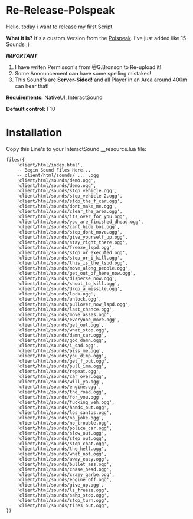 # Re-Release-Polspeak
Hello,
today i want to release my first Script

**What it is?**
It's a custom Version from the [Polspeak](https://forum.cfx.re/t/release-polspeak-police-vehicle-megaphone/257835). I've just added like 15 Sounds ;)


***IMPORTANT***
1. I have writen Permisson's from @G.Bronson to Re-upload it! 
2. Some Announcement **can**  have some spelling mistakes! 
3. This Sound's are **Server-Sided!** and all Player in an Area  around 400m can hear that!

**Requirements:** NativeUI, InteractSound


**Default control:** F10

# Installation
Copy this Line's to your InteractSound __resource.lua file: 
```
files({
    'client/html/index.html',
    -- Begin Sound Files Here...
    -- client/html/sounds/ ... .ogg
    'client/html/sounds/demo.ogg',
    'client/html/sounds/demo.ogg',
	'client/html/sounds/stop_vehicle.ogg',
	'client/html/sounds/stop_vehicle-2.ogg',
	'client/html/sounds/stop_the_f_car.ogg',
	'client/html/sounds/dont_make_me.ogg',
	'client/html/sounds/clear_the_area.ogg',
	'client/html/sounds/its_over_for_you.ogg',
	'client/html/sounds/you_are_finished_dhead.ogg',
	'client/html/sounds/cant_hide_boi.ogg',
	'client/html/sounds/stop_dont_move.ogg',
	'client/html/sounds/give_yourself_up.ogg',
	'client/html/sounds/stay_right_there.ogg',
	'client/html/sounds/freeze_lspd.ogg',
	'client/html/sounds/stop_or_executed.ogg',
	'client/html/sounds/stop_or_i_kill.ogg',
	'client/html/sounds/this_is_the_lspd.ogg',
	'client/html/sounds/move_along_people.ogg',
	'client/html/sounds/get_out_of_here_now.ogg',
	'client/html/sounds/disperse_now.ogg',
	'client/html/sounds/shoot_to_kill.ogg',
	'client/html/sounds/drop_a_missile.ogg',
	'client/html/sounds/lock.ogg',
	'client/html/sounds/unlock.ogg',
	'client/html/sounds/pullover_now_lspd.ogg',
	'client/html/sounds/last_chance.ogg',
	'client/html/sounds/move_asses.ogg',
	'client/html/sounds/everyone_move.ogg',
	'client/html/sounds/get_out.ogg',
	'client/html/sounds/what_stop.ogg',
	'client/html/sounds/damn_car.ogg',
	'client/html/sounds/god_damn.ogg',
	'client/html/sounds/i_sad.ogg',
	'client/html/sounds/piss_me.ogg',
	'client/html/sounds/you_dimp.ogg',
	'client/html/sounds/get_f_out.ogg',
	'client/html/sounds/pull_imm.ogg',
	'client/html/sounds/repeat.ogg',
	'client/html/sounds/car_over.ogg',
	'client/html/sounds/will_ya.ogg',
	'client/html/sounds/engine.ogg',
	'client/html/sounds/the_road.ogg',
	'client/html/sounds/for_you.ogg',
	'client/html/sounds/fucking_veh.ogg',
	'client/html/sounds/hands_out.ogg',
	'client/html/sounds/los_santos.ogg',
	'client/html/sounds/no_joke.ogg',
	'client/html/sounds/no_trouble.ogg',
	'client/html/sounds/police_car.ogg',
	'client/html/sounds/slow_out.ogg',
	'client/html/sounds/step_out.ogg',
	'client/html/sounds/stop_chat.ogg',
	'client/html/sounds/the_hell.ogg',
	'client/html/sounds/what_not.ogg',	
	'client/html/sounds/away_easy.ogg',
	'client/html/sounds/bullet_ass.ogg',
	'client/html/sounds/chase_head.ogg',
	'client/html/sounds/crazy_garbe.ogg',
	'client/html/sounds/engine_off.ogg',
	'client/html/sounds/give_up.ogg',
	'client/html/sounds/ls_freeze.ogg',
	'client/html/sounds/sahp_stop.ogg',
	'client/html/sounds/stop_turn.ogg',
	'client/html/sounds/tires_out.ogg',
})
```


